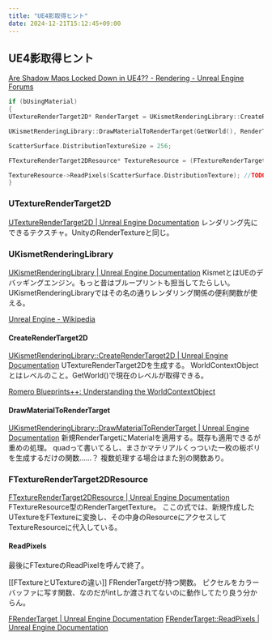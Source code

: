 ```yaml
---
title: "UE4影取得ヒント"
date: 2024-12-21T15:12:45+09:00
---
```

## UE4影取得ヒント
[Are Shadow Maps Locked Down in UE4?? - Rendering - Unreal Engine Forums](https://forums.unrealengine.com/t/are-shadow-maps-locked-down-in-ue4/152699)
```cpp
if (bUsingMaterial)
{
UTextureRenderTarget2D* RenderTarget = UKismetRenderingLibrary::CreateRenderTarget2D(GetWorld(), 256, 256, ETextureRenderTargetFormat::RTF_RGBA8);

UKismetRenderingLibrary::DrawMaterialToRenderTarget(GetWorld(), RenderTarget, ScatterSurface.DistributionMaterial);

ScatterSurface.DistributionTextureSize = 256;

FTextureRenderTarget2DResource* TextureResource = (FTextureRenderTarget2DResource*)RenderTarget->Resource;

TextureResource->ReadPixels(ScatterSurface.DistributionTexture); //TODO Simplify? || Move to own function?
}
```

### UTextureRenderTarget2D
[UTextureRenderTarget2D | Unreal Engine Documentation](https://docs.unrealengine.com/5.0/en-US/API/Runtime/Engine/Engine/UTextureRenderTarget2D/)
レンダリング先にできるテクスチャ。UnityのRenderTextureと同じ。

### UKismetRenderingLibrary
[UKismetRenderingLibrary | Unreal Engine Documentation](https://docs.unrealengine.com/5.0/en-US/API/Runtime/Engine/Kismet/UKismetRenderingLibrary/)
KismetとはUEのデバッギングエンジン。もっと昔はブループリントも担当してたらしい。
UKismetRenderingLibraryではその名の通りレンダリング関係の便利関数が使える。

[Unreal Engine - Wikipedia](https://ja.m.wikipedia.org/wiki/Unreal_Engine)

#### CreateRenderTarget2D
[UKismetRenderingLibrary::CreateRenderTarget2D | Unreal Engine Documentation](https://docs.unrealengine.com/5.0/en-US/API/Runtime/Engine/Kismet/UKismetRenderingLibrary/CreateRenderTarget2D/)
UTextureRenderTarget2Dを生成する。
WorldContextObjectとはレベルのこと。GetWorld()で現在のレベルが取得できる。

[Romero Blueprints++: Understanding the WorldContextObject](https://romeroblueprints.blogspot.com/2021/04/understanding-worldcontextobject.html?m=1)

####  DrawMaterialToRenderTarget
[UKismetRenderingLibrary::DrawMaterialToRenderTarget | Unreal Engine Documentation](https://docs.unrealengine.com/4.26/en-US/API/Runtime/Engine/Kismet/UKismetRenderingLibrary/DrawMaterialToRenderTarget/)
新規RenderTargetにMaterialを適用する。既存も適用できるが重めの処理。
quadって書いてるし、まさかマテリアルくっついた一枚の板ポリを生成するだけの関数……？
複数処理する場合はまた別の関数あり。

### FTextureRenderTarget2DResource
[FTextureRenderTarget2DResource | Unreal Engine Documentation](https://docs.unrealengine.com/4.26/en-US/API/Runtime/Engine/FTextureRenderTarget2DResource/)
FTextureResource型のRenderTargetTexture。
ここの式では、新規作成したUTextureをFTextureに変換し、その中身のResourceにアクセスしてTextureResourceに代入している。

#### ReadPixels


最後にFTextureのReadPixelを呼んで終了。

[[FTextureとUTextureの違い]]
FRenderTargetが持つ関数。
ピクセルをカラーバッファに写す関数、なのだがintしか渡されてないのに動作してたり良う分からん。


[FRenderTarget | Unreal Engine Documentation](https://docs.unrealengine.com/4.26/en-US/API/Runtime/Engine/FRenderTarget/)
[FRenderTarget::ReadPixels | Unreal Engine Documentation](https://docs.unrealengine.com/4.26/en-US/API/Runtime/Engine/FRenderTarget/ReadPixels/)
